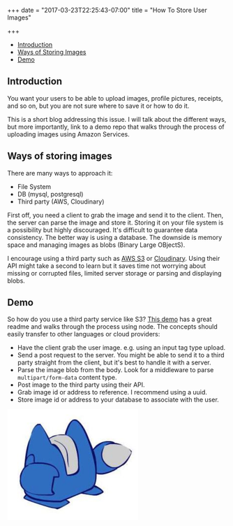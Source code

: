+++
date = "2017-03-23T22:25:43-07:00"
title = "How To Store User Images"

+++

- [Introduction](/blog/how-to-store-user-images/#introduction)
- [Ways of Storing Images](/blog/how-to-store-user-images/#ways-of-storing-images)
- [Demo](/blog/how-to-store-user-images/#demo)

## Introduction

You want your users to be able to upload images, profile pictures, receipts, and so on, but you are not sure where to
save it or how to do it. 

This is a short blog addressing this issue. I will talk about the different ways, but more importantly, link to a 
demo repo that walks through the process of uploading images using Amazon Services.

## Ways of storing images

There are many ways to approach it:

- File System
- DB (mysql, postgresql)
- Third party (AWS, Cloudinary) 

First off, you need a client to grab the image and send it to the client. Then, the server can parse the image
and store it. Storing it on your file system is a possibility but highly discouraged. It's difficult to guarantee
data consistency. The better way is using a database. The downside is memory space and managing images as blobs 
(Binary Large OBjectS).

I encourage using a third party such as [AWS S3](https://aws.amazon.com/s3/) or [Cloudinary](http://cloudinary.com/).
Using their API might take a second to learn but it saves time not worrying about missing or corrupted files, limited
server storage or parsing and displaying blobs.

## Demo

So how do you use a third party service like S3? [This demo](https://github.com/berto/s3-image-upload-demo) has a 
great readme and walks through the process using node. The concepts should easily transfer to other languages or 
cloud providers:

- Have the client grab the user image. e.g. using an input tag type upload.
- Send a post request to the server. You might be able to send it to a third party straight from the client,
but it's best to handle it with a server.
- Parse the image blob from the body. Look for a middleware to parse `multipart/form-data` content type.
- Post image to the third party using their API.
- Grab image id or address to reference. I recommend using a uuid.
- Store image id or address to your database to associate with the user.

![gopher](img/starcrafts_0.png)
